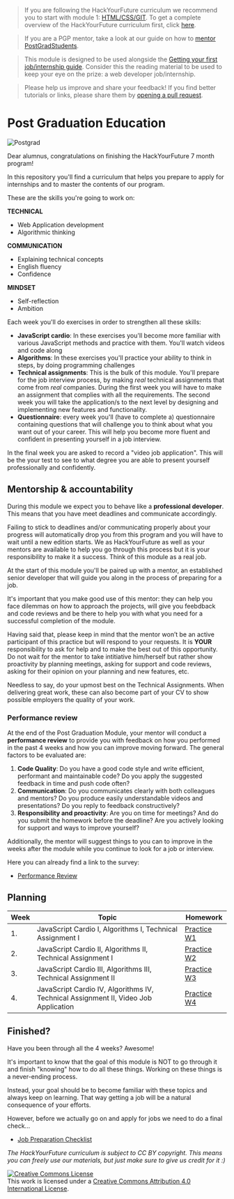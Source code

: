 > If you are following the HackYourFuture curriculum we recommend you to start with module 1: [HTML/CSS/GIT](https://github.com/HackYourFuture/HTML-CSS). To get a complete overview of the HackYourFuture curriculum first, click [here](https://github.com/HackYourFuture/curriculum).

> If you are a PGP mentor, take a look at our guide on how to [mentor PostGradStudents](https://github.com/HackYourFuture/post-grad-ed/blob/master/mentoringpgp.md).

> This module is designed to be used alongside the [Getting your first job/internship guide](https://docs.google.com/document/d/1E9WMuH_razDA29uQ76hYRgVx0JBPGaXROioi1YiDmn0/edit?usp=sharing). Consider this the reading material to be used to keep your eye on the prize: a web developer job/internship.

> Please help us improve and share your feedback! If you find better tutorials
> or links, please share them by [opening a pull request](https://github.com/HackYourFuture/post-grad-ed/pulls).

# Post Graduation Education

![Postgrad](postgrad.png)

Dear alumnus, congratulations on finishing the HackYourFuture 7 month program!

In this repository you'll find a curriculum that helps you prepare to apply for internships and to master the contents of our program.

These are the skills you're going to work on:

**TECHNICAL**

- Web Application development
- Algorithmic thinking

**COMMUNICATION**

- Explaining technical concepts
- English fluency
- Confidence

**MINDSET**

- Self-reflection
- Ambition

Each week you'll do exercises in order to strengthen all these skills:

- **JavaScript cardio**: In these exercises you'll become more familiar with various JavaScript methods and practice with them. You'll watch videos and code along
- **Algorithms**: In these exercises you'll practice your ability to think in steps, by doing programming challenges
- **Technical assignments**: This is the bulk of this module. You'll prepare for the job interview process, by making _real_ technical assignments that come from _real_ companies. During the first week you will have to make an assignment that complies with all the requirements. The second week you will take the application/s to the next level by designing and implementing new features and functionality.
- **Questionnaire**: every week you'll (have to complete a) questionnaire containing questions that will challenge you to think about what you want out of your career. This will help you become more fluent and confident in presenting yourself in a job interview.

In the final week you are asked to record a "video job application". This will be the your test to see to what degree you are able to present yourself professionally and confidently.

## Mentorship & accountability

During this module we expect you to behave like a **professional developer**. This means that you have meet deadlines and communicate accordingly.

Failing to stick to deadlines and/or communicating properly about your progress will automatically drop you from this program and you will have to wait until a new edition starts. We as HackYourFuture as well as your mentors are available to help you go through this process but it is your responsibility to make it a success. Think of this module as a real job. 

At the start of this module you'll be paired up with a mentor, an established senior developer that will guide you along in the process of preparing for a job.

It's important that you make good use of this mentor: they can help you face dilemmas on how to approach the projects, will give you feebdback and code reviews and be there to help you with what you need for a successful completion of the module.

Having said that, please keep in mind that the mentor won’t be an active participant of this practice but will respond to your requests. It is **YOUR** responsibility to ask for help and to make the best out of this opportunity. Do not wait for the mentor to take intitiative him/herself but rather show proactivity by planning meetings, asking for support and code reviews, asking for their opinion on your planning and new features, etc.

Needless to say, do your upmost best on the Technical Assignments. When delivering great work, these can also become part of your CV to show possible employers the quality of your work.

### Performance review

At the end of the Post Graduation Module, your mentor will conduct a **performance review** to provide you with feedback on how you performed in the past 4 weeks and how you can improve moving forward. The general factors to be evaluated are:

1. **Code Quality**: Do you have a good code style and write efficient, performant and maintainable code? Do you apply the suggested feedback in time and push code often?
2. **Communication**: Do you communicates clearly with both colleagues and mentors? Do you produce easily understandable videos and presentations? Do you reply to feedback constructively?
3. **Responsibility and proactivity**: Are you on time for meetings? And do you submit the homework before the deadline? Are you actively looking for support and ways to improve yourself?

Additionally, the mentor will suggest things to you can to improve in the weeks after the module while you continue to look for a job or interview.

Here you can already find a link to the survey:

- [Performance Review](https://docs.google.com/document/d/11X69WKezQn7X3TYW14RoV6RDiJM-G0HEhX7jT5ddDVo/copy)

## Planning

| Week | Topic                                                                               | Homework                        |
| ---- | ----------------------------------------------------------------------------------- | ------------------------------- |
| 1.   | JavaScript Cardio I, Algorithms I, Technical Assignment I                           | [Practice W1](/Week1/README.md) |
| 2.   | JavaScript Cardio II, Algorithms II, Technical Assignment I                         | [Practice W2](/Week2/README.md) |
| 3.   | JavaScript Cardio III, Algorithms III, Technical Assignment II                      | [Practice W3](/Week3/README.md) |
| 4.   | JavaScript Cardio IV, Algorithms IV, Technical Assignment II, Video Job Application | [Practice W4](/Week4/README.md) |

## Finished?

Have you been through all the 4 weeks? Awesome!

It's important to know that the goal of this module is NOT to go through it and finish "knowing" how to do all these things. Working on these things is a never-ending process.

Instead, your goal should be to become familiar with these topics and always keep on learning. That way getting a job will be a natural consequence of your efforts.

However, before we actually go on and apply for jobs we need to do a final check...

- [Job Preparation Checklist](checklist.md)

_The HackYourFuture curriculum is subject to CC BY copyright. This means you can freely use our materials, but just make sure to give us credit for it :)_

<a rel="license" href="http://creativecommons.org/licenses/by/4.0/"><img alt="Creative Commons License" style="border-width:0" src="https://i.creativecommons.org/l/by/4.0/88x31.png" /></a><br />This work is licensed under a <a rel="license" href="http://creativecommons.org/licenses/by/4.0/">Creative Commons Attribution 4.0 International License</a>.
